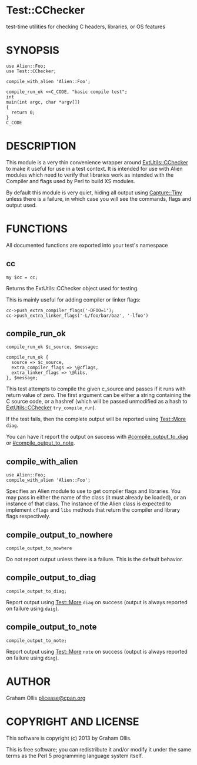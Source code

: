 # Test::CChecker

test-time utilities for checking C headers, libraries, or OS features

# SYNOPSIS

    use Alien::Foo;
    use Test::CChecker;
    
    compile_with_alien 'Alien::Foo';
    
    compile_run_ok <<C_CODE, "basic compile test";
    int
    main(int argc, char *argv[])
    {
      return 0;
    }
    C_CODE

# DESCRIPTION

This module is a very thin convenience wrapper around [ExtUtils::CChecker](https://metacpan.org/pod/ExtUtils::CChecker) to make
it useful for use in a test context.  It is intended for use with Alien modules
which need to verify that libraries work as intended with the Compiler and
flags used by Perl to build XS modules.

By default this module is very quiet, hiding all output using [Capture::Tiny](https://metacpan.org/pod/Capture::Tiny)
unless there is a failure, in which case you will see the commands, flags and
output used.

# FUNCTIONS

All documented functions are exported into your test's namespace

## cc

    my $cc = cc;

Returns the ExtUtils::CChecker object used for testing.

This is mainly useful for adding compiler or linker flags:

    cc->push_extra_compiler_flags('-DFOO=1');
    cc->push_extra_linker_flags('-L/foo/bar/baz', '-lfoo')

## compile\_run\_ok

    compile_run_ok $c_source, $message;

    compile_run_ok {
      source => $c_source,
      extra_compiler_flags => \@cflags,
      extra_linker_flags => \@libs,
    }, $message;

This test attempts to compile the given c\_source and passes if it
runs with return value of zero.  The first argument can be either
a string containing the C source code, or a hashref (which will
be passed unmodified as a hash to [ExtUtils::CChecker](https://metacpan.org/pod/ExtUtils::CChecker) `try_compile_run`).

If the test fails, then the complete output will be reported using
[Test::More](https://metacpan.org/pod/Test::More) `diag`.

You can have it report the output on success with [#compile_output_to_diag](https://metacpan.org/pod/#compile_output_to_diag)
or [#compile_output_to_note](https://metacpan.org/pod/#compile_output_to_note).

## compile\_with\_alien

    use Alien::Foo;
    compile_with_alien 'Alien::Foo';

Specifies an Alien module to use to get compiler flags and libraries.  You
may pass in either the name of the class (it must already be loaded), or
an instance of that class.  The instance of the Alien class is expected to
implement `cflags` and `libs` methods that return the compiler and library
flags respectively.

## compile\_output\_to\_nowhere

    compile_output_to_nowhere

Do not report output unless there is a failure.  This is the default behavior.

## compile\_output\_to\_diag

    compile_output_to_diag;

Report output using [Test::More](https://metacpan.org/pod/Test::More) `diag` on success (output is always reported on failure using `daig`).

## compile\_output\_to\_note

    compile_output_to_note;

Report output using [Test::More](https://metacpan.org/pod/Test::More) `note` on success (output is always reported on failure using `diag`).

# AUTHOR

Graham Ollis <plicease@cpan.org>

# COPYRIGHT AND LICENSE

This software is copyright (c) 2013 by Graham Ollis.

This is free software; you can redistribute it and/or modify it under
the same terms as the Perl 5 programming language system itself.
